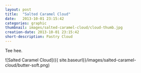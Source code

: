 ```yaml
---
layout: post
title:  "Salted Caramel Cloud"
date:   2013-10-01 23:15:42
categories: graphic
thumbnail: images/salted-caramel-cloud/cloud-thumb.jpg
creation-date: 2013-10-01 23:15:42
short-description: Pastry Cloud
---
```

Tee hee.

![Salted Caramel Cloud]({{ site.baseurl}}/images/salted-caramel-cloud/butter-soft.png)

